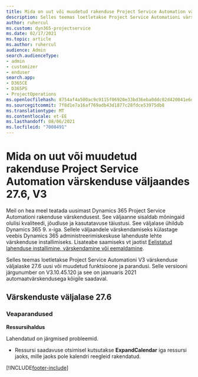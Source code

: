 ```yaml
---
title: Mida on uut või muudetud rakenduse Project Service Automation värskenduse väljaandes 27.6, Hotfix, V3
description: Selles teemas loetletakse Project Service Automationi värskenduse väljalaske 27.6 V3 funktsioonid ja parandused.
author: ruhercul
ms.custom: dyn365-projectservice
ms.date: 02/17/2021
ms.topic: article
ms.author: ruhercul
audience: Admin
search.audienceType:
- admin
- customizer
- enduser
search.app:
- D365CE
- D365PS
- ProjectOperations
ms.openlocfilehash: 8754af4a500ac9c9115f06920e33bd36eba0ddc02d420041e6d8415eecc8de50
ms.sourcegitcommit: 7f8d1e7a16af769adb43d1877c28fdce53975db8
ms.translationtype: MT
ms.contentlocale: et-EE
ms.lasthandoff: 08/06/2021
ms.locfileid: "7008491"
---
```

# <a name="whats-new-or-changed-in-project-service-automation-update-release-276-v3"></a>Mida on uut või muudetud rakenduse Project Service Automation värskenduse väljaandes 27.6, V3

Meil on hea meel teatada uusimast Dynamics 365 Project Service Automationi rakenduse värskendusest. See väljaanne sisaldab mõningaid olulisi kvaliteedi, jõudluse ja kasutatavuse täiustusi. See väljalase ühildub Dynamics 365 9. x-iga. Sellele väljaandele värskendamiseks külastage veebis Dynamics 365 administreerimiskeskuse lahenduste lehte värskenduse installimiseks. Lisateabe saamiseks vt jaotist [Eelistatud lahenduse installimine, värskendamine või eemaldamine](/power-platform/admin/install-remove-preferred-solution).

Selles teemas loetletakse Project Service Automationi V3 värskenduse väljalaske 27.6 uusi või muudetud funktsioone ja parandusi. Selle versiooni järgunumber on V3.10.45.120 ja see on jaanuaris 2021 automaatvärskendusega kõigile saadaval.

## <a name="update-release-276"></a>Värskenduste väljalase 27.6

### <a name="bug-fixes"></a>Veaparandused


**Ressursihaldus**

Lahendatud on järgmised probleemid.

- Ressursi saadavuse otsimisel kutsutakse **ExpandCalendar** iga ressursi jaoks, mille jaoks pole kalendri reegleid rakendatud.


[!INCLUDE[footer-include](../includes/footer-banner.md)]